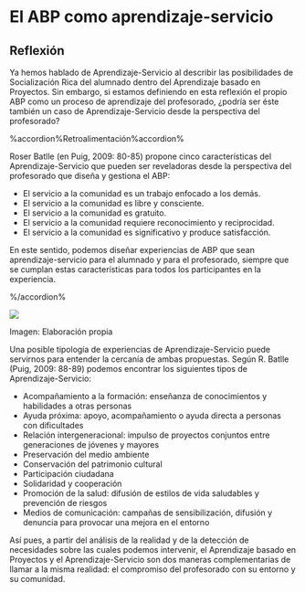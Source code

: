 
# El ABP como aprendizaje-servicio

## Reflexión

Ya hemos hablado de Aprendizaje-Servicio al describir las posibilidades de Socialización Rica del alumnado dentro del Aprendizaje basado en Proyectos. Sin embargo, si estamos definiendo en esta reflexión el propio ABP como un proceso de aprendizaje del profesorado, ¿podría ser éste también un caso de Aprendizaje-Servicio desde la perspectiva del profesorado?



%accordion%Retroalimentación%accordion%

Roser Batlle (en Puig, 2009: 80-85) propone cinco características del Aprendizaje-Servicio que pueden ser reveladoras desde la perspectiva del profesorado que diseña y gestiona el ABP:

- El servicio a la comunidad es un trabajo enfocado a los demás.
- El servicio a la comunidad es libre y consciente.
- El servicio a la comunidad es gratuito.
- El servicio a la comunidad requiere reconocimiento y reciprocidad.
- El servicio a la comunidad es significativo y produce satisfacción.

En este sentido, podemos diseñar experiencias de ABP que sean aprendizaje-servicio para el alumnado y para el profesorado, siempre que se cumplan estas características para todos los participantes en la experiencia.

%/accordion%

![](https://raw.githubusercontent.com/catedu/abp/master/img/love_formacion.jpg)

Imagen: Elaboración propia



Una posible tipología de experiencias de Aprendizaje-Servicio puede servirnos para entender la cercanía de ambas propuestas. Según R. Batlle (Puig, 2009: 88-89) podemos encontrar los siguientes tipos de Aprendizaje-Servicio:

- Acompañamiento a la formación: enseñanza de conocimientos y habilidades a otras personas
- Ayuda próxima: apoyo, acompañamiento o ayuda directa a personas con dificultades
- Relación intergeneracional: impulso de proyectos conjuntos entre generaciones de jóvenes y mayores
- Preservación del medio ambiente
- Conservación del patrimonio cultural
- Participación ciudadana
- Solidaridad y cooperación
- Promoción de la salud: difusión de estilos de vida saludables y prevención de riesgos
- Medios de comunicación: campañas de sensibilización, difusión y denuncia para provocar una mejora en el entorno

Así pues, a partir del análisis de la realidad y de la detección de necesidades sobre las cuales podemos intervenir, el Aprendizaje basado en Proyectos y el Aprendizaje-Servicio son dos maneras complementarias de llamar a la misma realidad: el compromiso del profesorado con su entorno y su comunidad.


